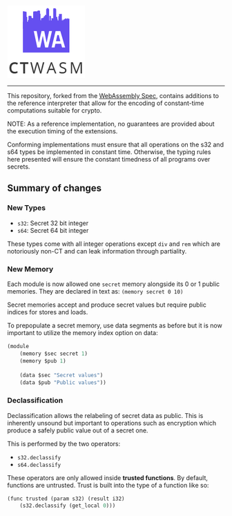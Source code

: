 <img src="./logo.png"/>

------------
This repository, forked from the [WebAssembly
Spec](https://github.com/WebAssembly/spec), contains additions to the
reference interpreter that allow for the encoding of constant-time
computations suitable for crypto.

NOTE: As a reference implementation, no guarantees are provided about the
execution timing of the extensions.

Conforming implementations must ensure that all operations on the s32 and s64
types be implemented in constant time. Otherwise, the typing rules here
presented will ensure the constant timedness of all programs over secrets.

## Summary of changes

### New Types
 - `s32`: Secret 32 bit integer
 - `s64`: Secret 64 bit integer

These types come with all integer operations except `div` and `rem` which are
notoriously non-CT and can leak information through partiality.

### New Memory
Each module is now allowed one `secret` memory alongside its 0 or 1 public memories.
They are declared in text as:
`(memory secret 0 10)`

Secret memories accept and produce secret values but require public indices for stores and loads.

To prepopulate a secret memory, use data segments as before but it is now important to utilize the
memory index option on data:

```lisp
(module
    (memory $sec secret 1)
    (memory $pub 1)

    (data $sec "Secret values")
    (data $pub "Public values"))
```

### Declassification
Declassification allows the relabeling of secret data as public. This is inherently unsound but important to operations such as encryption which produce a safely public value out of a secret one.

This is performed by the two operators:
 - `s32.declassify`
 - `s64.declassify`

These operators are only allowed inside **trusted functions**. By default, functions are untrusted.
Trust is built into the type of a function like so:

```lisp
(func trusted (param s32) (result i32)
    (s32.declassify (get_local 0)))
```
